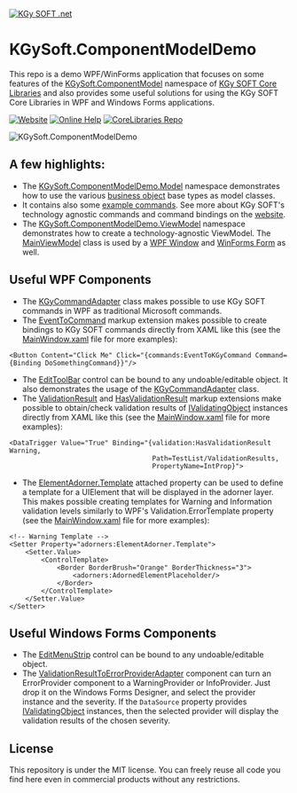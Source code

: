 [![KGy SOFT .net](https://docs.kgysoft.net/corelibraries/icons/logo.png)](https://kgysoft.net)

# KGySoft.ComponentModelDemo
This repo is a demo WPF/WinForms application that focuses on some features of the [KGySoft.ComponentModel](http://docs.kgysoft.net/corelibraries/?topic=html/N_KGySoft_ComponentModel.htm) namespace of [KGy SOFT Core Libraries](https://kgysoft.net/corelibraries) and also provides some useful solutions for using the KGy SOFT Core Libraries in WPF and Windows Forms applications.

[![Website](https://img.shields.io/website/https/kgysoft.net/corelibraries.svg)](https://kgysoft.net/corelibraries)
[![Online Help](https://img.shields.io/website/https/docs.kgysoft.net/corelibraries.svg?label=online%20help&up_message=available)](https://docs.kgysoft.net/corelibraries)
[![CoreLibraries Repo](https://img.shields.io/github/repo-size/koszeggy/KGySoft.CoreLibraries.svg?label=CoreLibraries)](https://github.com/koszeggy/KGySoft.CoreLibraries)

![KGySoft.ComponentModelDemo](https://kgysoft.net/images/KGySoft.ComponentModelDemo.jpg)

## A few highlights:
* The [KGySoft.ComponentModelDemo.Model](https://github.com/koszeggy/KGySoft.ComponentModelDemo/tree/master/KGySoft.ComponentModelDemo/Model) namespace demonstrates how to use the various [business object](https://kgysoft.net/corelibraries#business-objects) base types as model classes.
* It contains also some [example commands](https://github.com/koszeggy/KGySoft.ComponentModelDemo/blob/master/KGySoft.ComponentModelDemo/Model/Commands.cs). See more about KGy SOFT's technology agnostic commands and command bindings on the [website](https://kgysoft.net/corelibraries#command-binding).
* The [KGySoft.ComponentModelDemo.ViewModel](https://github.com/koszeggy/KGySoft.ComponentModelDemo/tree/master/KGySoft.ComponentModelDemo/ViewModel) namespace demonstrates how to create a technology-agnostic ViewModel. The [MainViewModel](https://github.com/koszeggy/KGySoft.ComponentModelDemo/tree/master/KGySoft.ComponentModelDemo/ViewModel/MainViewModel.cs) class is used by a [WPF Window](https://github.com/koszeggy/KGySoft.ComponentModelDemo/blob/master/KGySoft.ComponentModelDemo/ViewWpf/Windows/MainWindow.xaml) and [WinForms Form](https://github.com/koszeggy/KGySoft.ComponentModelDemo/blob/master/KGySoft.ComponentModelDemo/ViewWinForms/Forms/MainForm.cs) as well.

## Useful WPF Components
* The [KGyCommandAdapter](https://github.com/koszeggy/KGySoft.ComponentModelDemo/blob/master/KGySoft.ComponentModelDemo/ViewWpf/Commands/KGyCommandAdapter.cs) class makes possible to use KGy SOFT commands in WPF as traditional Microsoft commands.
* The [EventToCommand](https://github.com/koszeggy/KGySoft.ComponentModelDemo/blob/master/KGySoft.ComponentModelDemo/ViewWpf/Commands/EventToKGyCommandExtension.cs) markup extension makes possible to create bindings to KGy SOFT commands directly from XAML like this (see the [MainWindow.xaml](https://github.com/koszeggy/KGySoft.ComponentModelDemo/blob/master/KGySoft.ComponentModelDemo/ViewWpf/Windows/MainWindow.xaml) file for more examples):
```xaml
<Button Content="Click Me" Click="{commands:EventToKGyCommand Command={Binding DoSomethingCommand}}"/>
```
* The [EditToolBar](https://github.com/koszeggy/KGySoft.ComponentModelDemo/blob/master/KGySoft.ComponentModelDemo/ViewWpf/Controls/EditToolBar.xaml.cs) control can be bound to any undoable/editable object. It also demonstrates the usage of the [KGyCommandAdapter](https://github.com/koszeggy/KGySoft.ComponentModelDemo/blob/master/KGySoft.ComponentModelDemo/ViewWpf/Commands/KGyCommandAdapter.cs) class.
* The [ValidationResult](https://github.com/koszeggy/KGySoft.ComponentModelDemo/blob/master/KGySoft.ComponentModelDemo/ViewWpf/Validation/ValidationBindingExtension.cs) and [HasValidationResult](https://github.com/koszeggy/KGySoft.ComponentModelDemo/blob/master/KGySoft.ComponentModelDemo/ViewWpf/Validation/HasValidationResultExtension.cs) markup extensions make possible to obtain/check validation results of [IValidatingObject](http://docs.kgysoft.net/corelibraries/?topic=html/T_KGySoft_ComponentModel_IValidatingObject.htm) instances directly from XAML like this (see the [MainWindow.xaml](https://github.com/koszeggy/KGySoft.ComponentModelDemo/blob/master/KGySoft.ComponentModelDemo/ViewWpf/Windows/MainWindow.xaml) file for more examples):
```xaml
<DataTrigger Value="True" Binding="{validation:HasValidationResult Warning,
                                    Path=TestList/ValidationResults,
                                    PropertyName=IntProp}">
```
* The [ElementAdorner.Template](https://github.com/koszeggy/KGySoft.ComponentModelDemo/blob/master/KGySoft.ComponentModelDemo/ViewWpf/Adorners/ElementAdorner.cs) attached property can be used to define a template for a UIElement that will be displayed in the adorner layer. This makes possible creating templates for Warning and Information validation levels similarly to WPF's Validation.ErrorTemplate property (see the [MainWindow.xaml](https://github.com/koszeggy/KGySoft.ComponentModelDemo/blob/master/KGySoft.ComponentModelDemo/ViewWpf/Windows/MainWindow.xaml) file for more examples):
```xaml
<!-- Warning Template -->
<Setter Property="adorners:ElementAdorner.Template">
    <Setter.Value>
        <ControlTemplate>
            <Border BorderBrush="Orange" BorderThickness="3">
                <adorners:AdornedElementPlaceholder/>
            </Border>
        </ControlTemplate>
    </Setter.Value>
</Setter>
```

## Useful Windows Forms Components
* The [EditMenuStrip](https://github.com/koszeggy/KGySoft.ComponentModelDemo/blob/master/KGySoft.ComponentModelDemo/ViewWinForms/Controls/EditMenuStrip.cs) control can be bound to any undoable/editable object.
* The [ValidationResultToErrorProviderAdapter](https://github.com/koszeggy/KGySoft.ComponentModelDemo/blob/master/KGySoft.ComponentModelDemo/ViewWinForms/Components/ValidationResultToErrorProviderAdapter.cs) component can turn an ErrorProvider component to a WarningProvider or InfoProvider. Just drop it on the Windows Forms Designer, and select the provider instance and the severity. If the `DataSource` property provides [IValidatingObject](http://docs.kgysoft.net/corelibraries/?topic=html/T_KGySoft_ComponentModel_IValidatingObject.htm) instances, then the selected provider will display the validation results of the chosen severity.

## License
This repository is under the MIT license. You can freely reuse all code you find here even in commercial products without any restrictions.
